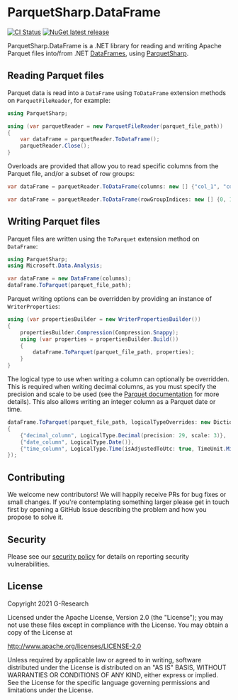 # ParquetSharp.DataFrame

[![CI Status](https://github.com/G-Research/ParquetSharp.DataFrame/actions/workflows/ci.yml/badge.svg?branch=main&event=push)](https://github.com/G-Research/ParquetSharp.DataFrame/actions/workflows/ci.yml?query=branch%3Amain+event%3Apush)
[![NuGet latest release](https://img.shields.io/nuget/v/ParquetSharp.DataFrame.svg)](https://www.nuget.org/packages/ParquetSharp.DataFrame)

ParquetSharp.DataFrame is a .NET library for reading and writing Apache Parquet files into/from .NET [DataFrames][1], using [ParquetSharp][2].

[1]: https://docs.microsoft.com/en-us/dotnet/api/microsoft.data.analysis.dataframe
[2]: https://github.com/G-Research/ParquetSharp

## Reading Parquet files

Parquet data is read into a `DataFrame` using `ToDataFrame` extension methods on `ParquetFileReader`,
for example:

```C#
using ParquetSharp;

using (var parquetReader = new ParquetFileReader(parquet_file_path))
{
    var dataFrame = parquetReader.ToDataFrame();
    parquetReader.Close();
}
```

Overloads are provided that allow you to read specific columns from the Parquet file,
and/or a subset of row groups:

```C#
var dataFrame = parquetReader.ToDataFrame(columns: new [] {"col_1", "col_2"});
```

```C#
var dataFrame = parquetReader.ToDataFrame(rowGroupIndices: new [] {0, 1});
```

## Writing Parquet files

Parquet files are written using the `ToParquet` extension method on `DataFrame`:

```C#
using ParquetSharp;
using Microsoft.Data.Analysis;

var dataFrame = new DataFrame(columns);
dataFrame.ToParquet(parquet_file_path);
```

Parquet writing options can be overridden by providing an instance of `WriterProperties`:

```C#
using (var propertiesBuilder = new WriterPropertiesBuilder())
{
    propertiesBuilder.Compression(Compression.Snappy);
    using (var properties = propertiesBuilder.Build())
    {
        dataFrame.ToParquet(parquet_file_path, properties);
    }
}
```

The logical type to use when writing a column can optionally be overridden.
This is required when writing decimal columns, as you must specify the precision and scale to be used
(see the [Parquet documentation](https://github.com/apache/parquet-format/blob/master/LogicalTypes.md#decimal) for more details).
This also allows writing an integer column as a Parquet date or time.

```C#
dataFrame.ToParquet(parquet_file_path, logicalTypeOverrides: new Dictionary<string, LogicalType>
{
    {"decimal_column", LogicalType.Decimal(precision: 29, scale: 3)},
    {"date_column", LogicalType.Date()},
    {"time_column", LogicalType.Time(isAdjustedToUtc: true, TimeUnit.Millis)},
});
```

## Contributing

We welcome new contributors! We will happily receive PRs for bug fixes or small changes.
If you're contemplating something larger please get in touch first by opening a GitHub Issue describing the problem and how you propose to solve it.

## Security

Please see our [security policy](https://github.com/G-Research/ParquetSharp.DataFrame/blob/main/SECURITY.md) for details on reporting security vulnerabilities.

## License

Copyright 2021 G-Research

Licensed under the Apache License, Version 2.0 (the "License"); you may not use these files except in compliance with the License.
You may obtain a copy of the License at

http://www.apache.org/licenses/LICENSE-2.0

Unless required by applicable law or agreed to in writing, software
distributed under the License is distributed on an "AS IS" BASIS,
WITHOUT WARRANTIES OR CONDITIONS OF ANY KIND, either express or implied.
See the License for the specific language governing permissions and
limitations under the License.
